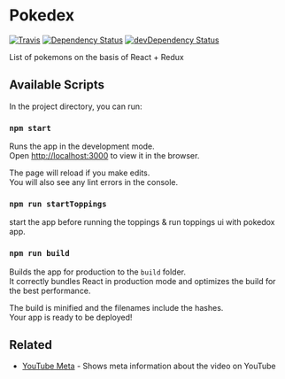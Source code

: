 # Pokedex

[![Travis](https://img.shields.io/travis/alik0211/pokedex/master.svg?style=flat-square)](https://travis-ci.com/alik0211/pokedex)
[![Dependency Status](https://img.shields.io/david/alik0211/pokedex.svg?label=deps&style=flat-square)](https://david-dm.org/alik0211/pokedex)
[![devDependency Status](https://img.shields.io/david/dev/alik0211/pokedex.svg?label=devDeps&style=flat-square)](https://david-dm.org/alik0211/pokedex?type=dev)

List of pokemons on the basis of React + Redux

## Available Scripts

In the project directory, you can run:

### `npm start`

Runs the app in the development mode.<br>
Open [http://localhost:3000](http://localhost:3000) to view it in the browser.

The page will reload if you make edits.<br>
You will also see any lint errors in the console.

### `npm run startToppings`
start the app before running the toppings & run toppings ui with pokedox app.

### `npm run build`

Builds the app for production to the `build` folder.<br>
It correctly bundles React in production mode and optimizes the build for the best performance.

The build is minified and the filenames include the hashes.<br>
Your app is ready to be deployed!

## Related

- [YouTube Meta](https://github.com/alik0211/youtube-meta) - Shows meta information about the video on YouTube
